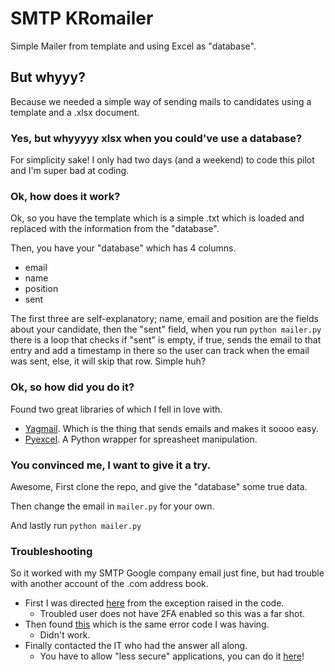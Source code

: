 # SMTP KRomailer
Simple Mailer from template and using Excel as "database".

## But whyyy?
Because we needed a simple way of sending mails to candidates using a template and a .xlsx document.

### Yes, but whyyyyy xlsx when you could've use a database?
For simplicity sake! I only had two days (and a weekend) to code this pilot and I'm super bad at coding.

### Ok, how does it work?
Ok, so you have the template which is a simple .txt which is loaded and replaced with the information from the "database".

Then, you have your "database" which has 4 columns.
- email
- name
- position
- sent

The first three are self-explanatory; name, email and position are the fields about your candidate, then the 
"sent" field, when you run `python mailer.py` there is a loop that checks if "sent" is empty, if true, sends the email
to that entry and add a timestamp in there so the user can track when the email was sent, else, it will skip that row. 
Simple huh?


### Ok, so how did you do it?
Found two great libraries of which I fell in love with.
- [Yagmail](https://github.com/kootenpv/yagmail). Which is the thing that sends emails and makes it soooo easy.
- [Pyexcel](https://github.com/pyexcel/pyexcel). A Python wrapper for spreasheet manipulation.

### You convinced me, I want to give it a try.
Awesome, First clone the repo, and give the "database" some true data.

Then change the email in `mailer.py` for your own.

And lastly run `python mailer.py`

### Troubleshooting
So it worked with my SMTP Google company email just fine, but had trouble with another account of the .com address book.

- First I was directed [here](https://support.google.com/mail/answer/7126229?visit_id=1-636316842412718237-1180349011&rd=2#cantsignin) from the exception raised in the code.
  - Troubled user does not have 2FA enabled so this was a far shot.
- Then found [this](http://joequery.me/guides/python-smtp-authenticationerror/) which is the same error code I was having.
  - Didn't work.
- Finally contacted the IT who had the answer all along.
  - You have to allow "less secure" applications, you can do it [here](https://support.google.com/accounts/answer/6010255?hl=en)!
  

